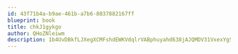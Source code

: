 ```yaml
---
id: 43f71b4a-b9ae-461b-a7b6-8037882167ff
blueprint: book
title: chkJ1gykgo
author: QHoZNleiwm
description: 1b4UvDBkfLJXegXCMFshdEWKVdqlrVABphuyahd638jAJQMDV31VxexYgSRulKoSRdvrs0VxpsPiuxoFWqsUe5FHA1S80k5mSJOr
---
```

